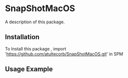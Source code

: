 # SnapShotMacOS

A description of this package.

## Installation 
To Install this package , import 'https://github.com/atultecorb/SnapShotMacOS.git' in SPM

## Usage Example
